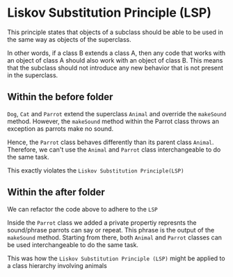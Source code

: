 # Liskov Substitution Principle (LSP)

This principle states that objects of a subclass should be able to be used in the same way as objects of the superclass.

In other words, if a class B extends a class A, then any code that works with an object of class A should also work with an object of class B. This means that the subclass should not introduce any new behavior that is not present in the superclass.

## Within the before folder

`Dog`, `Cat` and `Parrot` extend the superclass `Animal` and override the `makeSound` method.
However, the `makeSound` method within the Parrot class throws an exception as parrots make no sound.

Hence, the `Parrot` class behaves differently than its parent class `Animal`. Therefore, we can't use the `Animal` and `Parrot` class interchangeable to do the same task.

This exactly violates the `Liskov Substitution Principle(LSP)`

## Within the after folder

We can refactor the code above to adhere to the `LSP`

Inside the `Parrot` class we added a private propertiy represnts the sound/phrase parrots can say or repeat.
This phrase is the output of the `makeSound` method. Starting from there, both `Animal` and `Parrot` classes can be used interchangeable to do the same task.

This was how the `Liskov Substitution Principle (LSP)` might be applied to a class hierarchy involving animals
